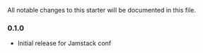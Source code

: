 All notable changes to this starter will be documented in this file.

### 0.1.0

- Initial release for Jamstack conf
